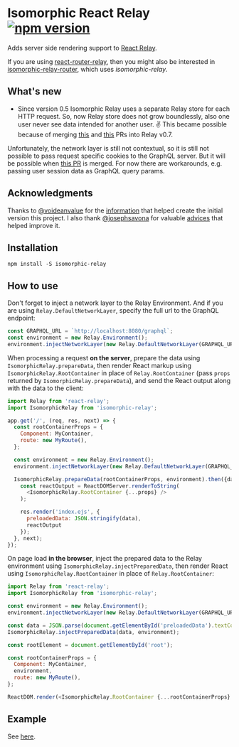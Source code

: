 Isomorphic React Relay [![npm version][npm-badge]][npm]
======================
Adds server side rendering support to [React Relay](https://facebook.github.io/relay/).

If you are using [react-router-relay](https://github.com/relay-tools/react-router-relay),
then you might also be interested in
[isomorphic-relay-router](https://github.com/denvned/isomorphic-relay-router),
which uses *isomorphic-relay*.

What's new
----------

- Since version 0.5 Isomorphic Relay uses a separate Relay store for each HTTP request. So, now
Relay store does not grow boundlessly, also one user never see data intended for another user. :v:
This became possible because of merging [this](https://github.com/facebook/relay/pull/761) and
[this](https://github.com/facebook/relay/pull/698) PRs into Relay v0.7.

Unfortunately, the network layer is still not contextual, so it is still not possible to pass
request specific cookies to the GraphQL server. But it will be possible when
[this PR](https://github.com/facebook/relay/pull/704) is merged. For now there are workarounds,
e.g. passing user session data as GraphQL query params.

Acknowledgments
---------------

Thanks to [@voideanvalue](https://github.com/voideanvalue) for the
[information](https://github.com/facebook/relay/issues/36#issuecomment-130402024)
that helped create the initial version this project. I also thank
[@josephsavona](https://github.com/josephsavona) for valuable
[advices](https://github.com/facebook/relay/issues/589) that helped improve it.

Installation
------------

    npm install -S isomorphic-relay

How to use
----------

Don't forget to inject a network layer to the Relay Environment.
And if you are using `Relay.DefaultNetworkLayer`, specify the full url to the GraphQL endpoint:
```javascript
const GRAPHQL_URL = `http://localhost:8080/graphql`;
const environment = new Relay.Environment();
environment.injectNetworkLayer(new Relay.DefaultNetworkLayer(GRAPHQL_URL));
```

When processing a request **on the server**, prepare the data using `IsomorphicRelay.prepareData`,
then render React markup using `IsomorphicRelay.RootContainer` in place of `Relay.RootContainer`
(pass `props` returned by  `IsomorphicRelay.prepareData`), and send the React output along with the
data to the client:
```javascript
import Relay from 'react-relay';
import IsomorphicRelay from 'isomorphic-relay';

app.get('/', (req, res, next) => {
  const rootContainerProps = {
    Component: MyContainer,
    route: new MyRoute(),
  };

  const environment = new Relay.Environment();
  environment.injectNetworkLayer(new Relay.DefaultNetworkLayer(GRAPHQL_URL));

  IsomorphicRelay.prepareData(rootContainerProps, environment).then({data, props} => {
    const reactOutput = ReactDOMServer.renderToString(
      <IsomorphicRelay.RootContainer {...props} />
    );

    res.render('index.ejs', {
      preloadedData: JSON.stringify(data),
      reactOutput
    });
  }, next);
});
```

On page load **in the browser**, inject the prepared data to the Relay environment
using `IsomorphicRelay.injectPreparedData`, then render React using `IsomorphicRelay.RootContainer`
in place of `Relay.RootContainer`:
```javascript
import Relay from 'react-relay';
import IsomorphicRelay from 'isomorphic-relay';

const environment = new Relay.Environment();
environment.injectNetworkLayer(new Relay.DefaultNetworkLayer(GRAPHQL_URL));

const data = JSON.parse(document.getElementById('preloadedData').textContent);
IsomorphicRelay.injectPreparedData(data, environment);

const rootElement = document.getElementById('root');

const rootContainerProps = {
  Component: MyContainer,
  environment,
  route: new MyRoute(),
};

ReactDOM.render(<IsomorphicRelay.RootContainer {...rootContainerProps} />, rootElement);
```

Example
-------
See [here](examples/star-wars).

[npm-badge]: https://img.shields.io/npm/v/isomorphic-relay.svg
[npm]: https://www.npmjs.com/package/isomorphic-relay
